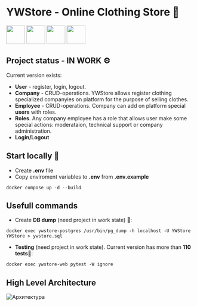 # YWStore - Online Clothing Store 👕

<img src="https://github.com/youngwishes/fastapi-kafka/assets/92817776/19c422d7-806d-4fe4-9773-bd789c2f4e78" width="50" height="50"/>
<img src="https://github.com/youngwishes/fastapi-kafka/assets/92817776/e27bcc09-b947-4b27-88b4-94c6922eecfb" width="50" height="50"/>
<img src="https://github.com/youngwishes/fastapi-kafka/assets/92817776/a9d9c54f-124d-425e-8691-ef11bf131d46" width="50" height="50"/>
<img src="https://github.com/youngwishes/fastapi-kafka/assets/92817776/a824c8aa-89cb-4d22-9706-c2a5affb98a0" width="50" height="50"/>

## Project status - IN WORK ⚙️
Current version exists:

- **User** - register, login, logout.
- **Company** - CRUD-operations. YWStore allows register clothing specialized companyies on platform for the purpose of selling clothes.
- **Employee** - CRUD-operations. Company can add on platform special **users** with roles.
- **Roles**. Any company employee has a role that allows user make some special actions: moderataion, technical support or company administration.  
- **Login/Logout**

## Start locally 🚀

- Create **.env** file
- Copy enviroment variables to **.env** from **.env.example**

```
docker compose up -d --build
```

## Usefull commands
- Create **DB dump** (need project in work state) 💾:
```
docker exec ywstore-postgres /usr/bin/pg_dump -h localhost -U YWStore YWStore > ywstore.sql
```

- **Testing** (need project in work state). Current version has more than **110 tests**🌱:
```
docker exec ywstore-web pytest -W ignore
```
## High Level Architecture 
![Архитектура](https://i.ibb.co/QN355zP/Screenshot-from-2024-01-01-23-16-54.png)
